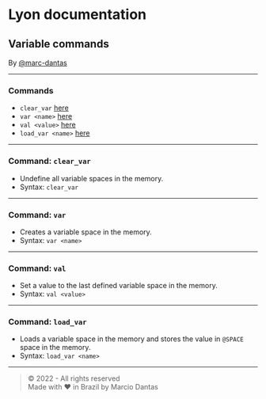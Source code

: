 # Lyon documentation
## Variable commands
By [@marc-dantas](https://github.com/marc-dantas)

<hr>

### Commands
- `clear_var` [here](#clear_var)
- `var <name>` [here](#var)
- `val <value>` [here](#val)
- `load_var <name>` [here](#load_var)

<hr>

<h3 id="clear_var">Command: <code>clear_var</code></h3> 

- Undefine all variable spaces in the memory.
- Syntax: `clear_var`

<hr>

<h3 id="var">Command: <code>var</code></h3> 

- Creates a variable space in the memory.
- Syntax: `var <name>`

<hr>

<h3 id="val">Command: <code>val</code></h3>

- Set a value to the last defined variable space in the memory.
- Syntax: `val <value>`

<hr>

<h3 id="load_var">Command: <code>load_var</code></h3>

- Loads a variable space in the memory and stores the value in `@SPACE` space in the memory.
- Syntax: `load_var <name>`

<hr>

> © 2022 - All rights reserved<br>
> Made with ❤️ in Brazil by Marcio Dantas